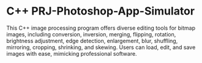 # C++ PRJ-Photoshop-App-Simulator
This C++ image processing program offers diverse editing tools for bitmap images, including conversion, inversion, merging, flipping, rotation, brightness adjustment, edge detection, enlargement, blur, shuffling, mirroring, cropping, shrinking, and skewing. Users can load, edit, and save images with ease, mimicking professional software.
